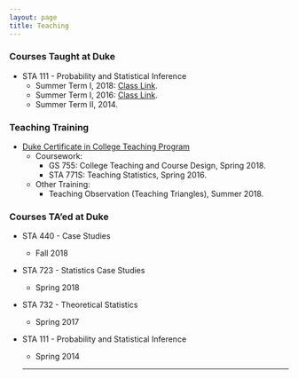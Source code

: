```yaml
---
layout: page
title: Teaching
---
```


### Courses Taught at Duke
* STA 111 - Probability and Statistical Inference
  * Summer Term I, 2018: [Class Link](https://akandelanre.github.io/STA111_SummerI_2018/).
  * Summer Term I, 2016: [Class Link](https://akandelanre.github.io/STA111_SummerI_2016/).
  * Summer Term II, 2014.

### Teaching Training
* [Duke Certificate in College Teaching Program](https://gradschool.duke.edu/professional-development/programs/certificate-college-teaching)
  * Coursework:
    * GS 755: College Teaching and Course Design, Spring 2018.
    * STA 771S: Teaching Statistics, Spring 2016.
  * Other Training:
    * Teaching Observation (Teaching Triangles), Summer 2018.

### Courses TA’ed at Duke
* STA 440 - Case Studies
  * Fall 2018

* STA 723 - Statistics Case Studies
  * Spring 2018

* STA 732 - Theoretical Statistics
  * Spring 2017

* STA 111 - Probability and Statistical Inference
  * Spring 2014

  -------------------------
